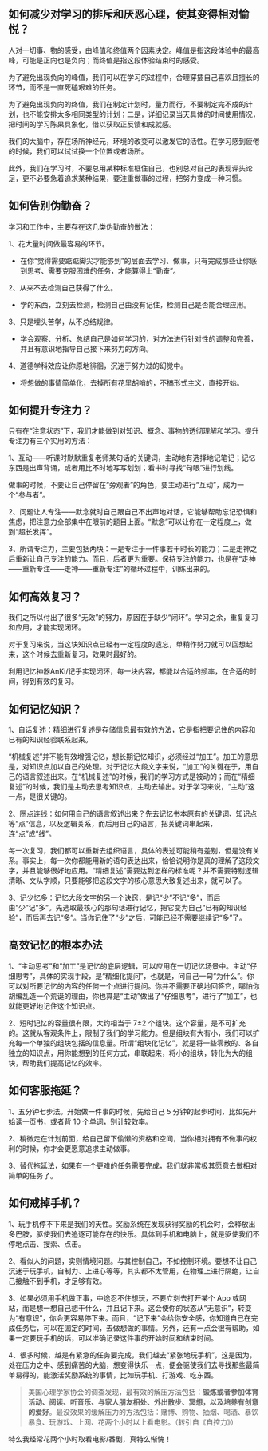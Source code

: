 ## 如何减少对学习的排斥和厌恶心理，使其变得相对愉悦？

人对一切事、物的感受，由峰值和终值两个因素决定。峰值是指这段体验中的最高峰，可能是正向也是负向；而终值是指这段体验结束时的感受。

为了避免出现负向的峰值，我们可以在学习的过程中，合理穿插自己喜欢且擅长的环节，而不是一直死磕艰难的任务。

为了避免出现负向的终值，我们在制定计划时，量力而行，不要制定完不成的计划，也不能安排太多相同类型的计划；二是，详细记录当天具体的时间使用情况，把时间的学习陈果具象化，借以获取正反馈和成就感。

我们的大脑中，存在场所神经元，环境的改变可以激发它的活性。在学习感到疲倦的时候，我们可以试试换一个位置或者场所。

此外，我们在学习时，不要总用某种标准框住自己，也别总对自己的表现评头论足，更不必要急着追求某种结果，要注重做事的过程，把努力变成一种习惯。



## 如何告别伪勤奋？

学习和工作中，主要存在这几类伪勤奋的做法：

1、花大量时间做最容易的环节。

* 在你“觉得需要踮踮脚尖才能够到”的层面去学习、做事，只有完成那些让你感到思考、需要克服困难的任务，才能算得上“勤奋”。

2、从来不去检测自己获得了什么。

* 学的东西，立刻去检测，检测自己由没有记住，检测自己是否能合理应用。

3、只是埋头苦学，从不总结规律。

* 学会观察、分析、总结自己是如何学习的，对方法进行针对性的调整和完善，并且有意识地指导自己接下来努力的方向。

4、道德学科效应让你原地徘徊，沉迷于努力过的幻觉中。

* 将想做的事情简单化，去掉所有花里胡哨的，不搞形式主义，直接开始。



## 如何提升专注力？

只有在“注意状态”下，我们才能做到对知识、概念、事物的透彻理解和学习。提升专注力有三个实用的方法：

1、互动——听课时默默重复老师某句话的关键词，主动地有选择地记笔记；记忆东西是出声背诵，或者用比不时地写写划划；看书时寻找“句眼”进行划线。

做事的时候，不要让自己停留在“旁观者”的角色，要主动进行“互动”，成为一个“参与者”。

2、问题让人专注——默念就时自己跟自己不出声地对话，它能够帮助忘记恐惧和焦虑，把注意力全部集中在眼前的题目上面。“默念”可以让你在一定程度上，做到“超长发挥”。

3、所谓专注力，主要包括两块：一是专注于一件事若干时长的能力；二是走神之后重新让自己专注的能力。而且，后者更为重要。保持专注的能力，也是在“走神——重新专注——走神——重新专注”的循环过程中，训练出来的。



## 如何高效复习？

我们之所以付出了很多“无效”的努力，原因在于缺少“闭环”。学习之余，重复复习和应用，才能实现闭环。

对于复习来说，当这块知识点已经有一定程度的遗忘，单稍作努力就可以回想起来，这个时候去重新复习，效果时最好的。

利用记忆神器AnKi/记乎实现闭环，每一块内容，都能以合适的频率，在合适的时间，得到有效的复习。



## 如何记忆知识？

1、自话复述：精细进行复述是存储信息最有效的方法，它是指把要记住的内容和已有的知识经验联系起来。

“机械复述”并不能有效增强记忆，想长期记忆知识，必须经过“加工”。加工的意思是，对知识点加以自己的处理。对于记忆大段文字来说，“加工”的关键在于，用自己的语言叙述出来。在“机械复述”的时候，我们的学习方式是被动的；而在“精细复述”的时候，我们是主动去思考知识点，主动去输出。对于学习来说，“主动”这一点，是很关键的。

2、圈点连线：如何用自己的语言叙述出来？先去记忆书本原有的关键词、知识点等“点”信息，以及逻辑关系，而后用自己的语言，把关键词串起来，连“点”成“线”。

每一次复习，我们都可以重新去组织语言，具体的表述可能稍有差别，但是没有关系。事实上，每一次你都能用新的语句表达出来，恰恰说明你是真的理解了这段文字，并且能够很好地应用。“精细复述”需要达到怎样的标准呢？并不需要特别逻辑清晰、文从字顺，只要能够把这段文字的核心意思大致复述出来，就可以了。

3、记少忆多：记忆大段文字的另一个诀窍，是记“少”不记“多”，而后由“少”记“多”。先选取最核心的那句话进行记忆，把它变为自己“已有的知识经验”，而后再去记“多”。当你记住了“少”之后，可能已经不需要继续记“多”了。



## 高效记忆的根本办法

1、“主动思考”和“加工”是记忆的底层逻辑，可以应用在一切记忆场景中。主动“仔细思考”，具体的实现手段，是“精细化提问”，也就是，问自己一句“为什么”。你可以对所要记忆的内容的任何一个点进行提问。你并不需要正确地回答它，哪怕你胡编乱造一个荒诞的理由，你也算是“主动”做出了“仔细思考”，进行了“加工”，也就能更好地记住这个知识点。

2、短时记忆的容量很有限，大约相当于 7±2 个组块。这个容量，是不可扩充的。这就从客观条件上，限制了我们的学习能力。但是组块有大有小，我们可以扩充每一个单独的组块包括的信息量。所谓“组块化记忆”，就是将一些零散的、各自独立的知识点，用你能想到的任何方式，串联起来，将小的组块，转化为大的组块，帮助我们提高记忆的效率。



## 如何客服拖延？

1、五分钟七步法。开始做一件事的时候，先给自己 5 分钟的起步时间，比如先开始读一页书，或者背 10 个单词，别计较效率。

2、稍微走在计划前面，给自己留下偷懒的资格和空间，当你相对拥有不做事的权利的时候，你才会更愿意追求主动做事。

3、替代拖延法，如果有一个更难的任务需要完成，我们就非常极其愿意去做相对简单的任务了。



## 如何戒掉手机？

1、玩手机停不下来是我们的天性。奖励系统在发现获得奖励的机会时，会释放出多巴胺，驱使我们去追逐可能存在的快乐。具体到手机和电脑上，就是驱使我们不停地点击、搜索、点击。

2、看似人的问题，实则情境问题。与其控制自己，不如控制环境。要想不让自己沉迷于玩手机，自制力、上进心等等，其实都不太管用，在物理上进行隔绝，让自己接触不到手机，才足够有效。

3、如果必须用手机做正事，中途忍不住想玩，不要立刻去打开某个 App 或网站，而是想一想自己想干什么，并且记下来。这会使你的状态从“无意识”，转变为“有意识”，你会更容易停下来。而且，“记下来”会给你安全感，你知道自己在完成任务后，可以在固定的时间，去做想做的事情。另外，还有一点会很有帮助，如果一定要玩手机的话，可以准确记录这件事的开始时间和结束时间。

4、很多时候，越是有紧急的任务要完成，我们越去“紧张地玩手机”，这是因为，处在压力之中、感到痛苦的大脑，想变得快乐一点，便会驱使我们去寻找那些最简单易得的，能激活奖励系统的事情，比如玩手机、打游戏、吃东西。

> 美国心理学家协会的调查发现，最有效的解压方法包括：**锻炼或者参加体育活动、阅读、听音乐、与家人朋友相处、外出散步、冥想，以及培养有创意的爱好**。最没效果的缓解压力的方法包括：赌博、购物、抽烟、喝酒、暴饮暴食、玩游戏、上网、花两个小时以上看电影。（转引自《自控力》）

特么我经常花两个小时取看电影/番剧，真特么惭愧！
